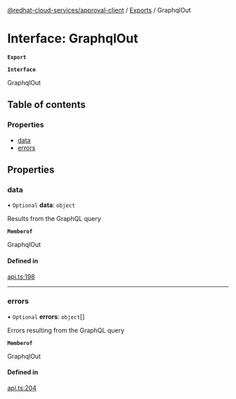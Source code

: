 [@redhat-cloud-services/approval-client](../README.md) / [Exports](../modules.md) / GraphqlOut

# Interface: GraphqlOut

**`Export`**

**`Interface`**

GraphqlOut

## Table of contents

### Properties

- [data](GraphqlOut.md#data)
- [errors](GraphqlOut.md#errors)

## Properties

### data

• `Optional` **data**: `object`

Results from the GraphQL query

**`Memberof`**

GraphqlOut

#### Defined in

[api.ts:198](https://github.com/mkholjuraev/javascript-clients/blob/master/packages/approval/api.ts#L198)

___

### errors

• `Optional` **errors**: `object`[]

Errors resulting from the GraphQL query

**`Memberof`**

GraphqlOut

#### Defined in

[api.ts:204](https://github.com/mkholjuraev/javascript-clients/blob/master/packages/approval/api.ts#L204)
